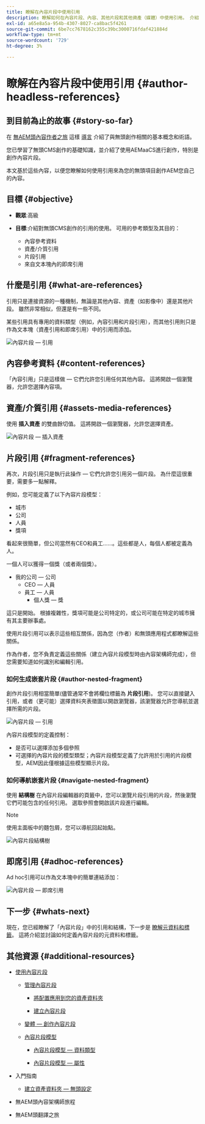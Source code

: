 ```yaml
---
title: 瞭解在內容片段中使用引用
description: 瞭解如何在內容片段、內容、其他片段和其他資產（媒體）中使用引用。 介紹無頭CMS創作中嵌套片段的必要性和機制。
exl-id: a65e8a5a-954b-4307-8027-ca8bac5f4261
source-git-commit: 6be7cc7678162c355c39bc3000716fdaf421884d
workflow-type: tm+mt
source-wordcount: '729'
ht-degree: 3%

---
```


# 瞭解在內容片段中使用引用 {#author-headless-references}

## 到目前為止的故事 {#story-so-far}

在 [無AEM頭內容作者之旅](overview.md) 這樣 [導言](introduction.md) 介紹了與無頭創作相關的基本概念和術語。

您已學習了無頭CMS創作的基礎知識，並介紹了使用AEMaaCS進行創作，特別是創作內容片段。

本文基於這些內容，以便您瞭解如何使用引用來為您的無頭項目創作AEM您自己的內容。

## 目標 {#objective}

* **觀眾**:高級
* **目標**:介紹對無頭CMS創作的引用的使用。 可用的參考類型及其目的：

   * 內容參考資料
   * 資產/介質引用
   * 片段引用
   * 來自文本塊內的即席引用

## 什麼是引用 {#what-are-references}

引用只是連接資源的一種機制，無論是其他內容、資產（如影像中）還是其他片段。 雖然非常相似，但還是有一些不同。

某些引用具有專用的資料類型（例如，內容引用和片段引用），而其他引用則只是作為文本塊（資產引用和即席引用）中的引用而添加。

![內容片段 — 引用](/help/journey-headless/author/assets/headless-journey-author-references-01.png)

## 內容參考資料 {#content-references}

「內容引用」只是這樣做 — 它們允許您引用任何其他內容。 這將開啟一個瀏覽器，允許您選擇內容項。

## 資產/介質引用 {#assets-media-references}

使用 **插入資產** 的雙曲餘切值。 這將開啟一個瀏覽器，允許您選擇資產。

![內容片段 — 插入資產](/help/journey-headless/author/assets/headless-journey-author-references-02.png)

## 片段引用 {#fragment-references}

再次，片段引用只是執行此操作 — 它們允許您引用另一個片段。 為什麼這很重要，需要多一點解釋。

例如，您可能定義了以下內容片段模型：

* 城市
* 公司
* 人員
* 獎項

看起來很簡單，但公司當然有CEO和員工……。這些都是人，每個人都被定義為人。

一個人可以獲得一個獎（或者兩個獎）。

* 我的公司 — 公司
   * CEO — 人員
   * 員工 — 人員
      * 個人獎 — 獎

這只是開始。 根據複雜性，獎項可能是公司特定的，或公司可能在特定的城市擁有其主要辦事處。

使用片段引用可以表示這些相互關係，因為您（作者）和無頭應用程式都瞭解這些關係。

作為作者，您不負責定義這些關係（建立內容片段模型時由內容架構師完成），但您需要知道如何識別和編輯引用。

<!--
![Content Modeling with Content Fragments](/help/journey-headless/developer/assets/headless-modeling-01.png "Content Modeling with Content Fragments")
-->

### 如何生成嵌套片段 {#author-nested-fragment}

創作片段引用相當簡單(儘管通常不會將欄位標籤為 **片段引用**)。 您可以直接鍵入引用，或者（更可能）選擇資料夾表徵圖以開啟瀏覽器，該瀏覽器允許您導航並選擇所需的片段。

![內容片段 — 引用](/help/journey-headless/author/assets/headless-journey-author-references-03.png)

內容片段模型的定義控制：

* 是否可以選擇添加多個參照
* 可選擇的內容片段的模型類型；內容片段模型定義了允許用於引用的片段模型，AEM因此僅根據這些模型顯示片段。

### 如何導航嵌套片段 {#navigate-nested-fragment}

使用 **結構樹** 在內容片段編輯器的頁籤中，您可以瀏覽片段引用的片段，然後瀏覽它們可能包含的任何引用。 選取參照會開啟該片段進行編輯。

>[!NOTE]
>
>使用主面板中的麵包屑，您可以導航回起始點。

![內容片段結構樹](/help/sites-cloud/administering/content-fragments/assets/cfm-structuretree-02.png)

## 即席引用 {#adhoc-references}

Ad hoc引用可以作為文本塊中的簡單連結添加：

![內容片段 — 即席引用](/help/journey-headless/author/assets/headless-journey-author-references-04.png)

## 下一步 {#whats-next}

現在，您已經瞭解了「內容片段」中的引用和結構，下一步是 [瞭解元資料和標籤](metadata-tagging.md)。 這將介紹並討論如何定義內容片段的元資料和標籤。

## 其他資源 {#additional-resources}

* [使用內容片段](/help/sites-cloud/administering/content-fragments/content-fragments.md)

   * [管理內容片段](/help/sites-cloud/administering/content-fragments/content-fragments-managing.md)

      * [將配置應用到您的資產資料夾](/help/sites-cloud/administering/content-fragments/content-fragments-configuration-browser.md#apply-the-configuration-to-your-assets-folder)

      * [建立內容片段](/help/sites-cloud/administering/content-fragments/content-fragments-managing.md#creating-a-content-fragment)
   * [變體 — 創作內容片段](/help/sites-cloud/administering/content-fragments/content-fragments-variations.md)

   * [內容片段模型](/help/sites-cloud/administering/content-fragments/content-fragments-models.md)

      * [內容片段模型 — 資料類型](/help/sites-cloud/administering/content-fragments/content-fragments-models.md#data-types)

      * [內容片段模型 — 屬性](/help/sites-cloud/administering/content-fragments/content-fragments-models.md#properties)


* 入門指南
   * [建立資產資料夾 — 無頭設定](/help/headless/setup/create-assets-folder.md)

* 無AEM頭內容架構師旅程

* 無AEM頭翻譯之旅
